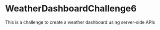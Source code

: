 # WeatherDashboardChallenge6
This is a challenge to create a weather dashboard using server-side APIs
